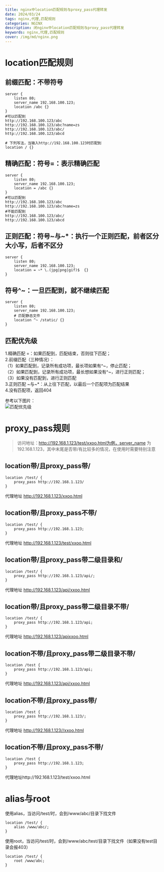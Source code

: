 ```yaml
---
title: nginx中location匹配规则与proxy_pass代理转发
date: 2024/03/24
tags: nginx,代理,匹配规则
categories: NGINX
description: 闭nginx中location匹配规则与proxy_pass代理转发
keywords: nginx,代理,匹配规则
cover: /img/md/nginx.png
---
```


# location匹配规则

## 前缀匹配：不带符号
``` nginx
server {
	listen 80;
	server_name 192.168.100.123;
	location /abc {}  
}
#可以匹配到
http://192.168.100.123/abc
http://192.168.100.123/abc?name=zs
http://192.168.100.123/abc/
http://192.168.100.123/abcd

# 下列写法，当输入http://192.168.100.123时匹配到
location / {} 
```

## 精确匹配：符号=：表示精确匹配
``` nginx
server {
	listen 80;
	server_name 192.168.100.123;
	location = /abc {}  
}
#可以匹配到
http://192.168.100.123/abc
http://192.168.100.123/abc?name=zs
#不能匹配到
http://192.168.100.123/abc/
http://192.168.100.123/abcd
```

## 正则匹配：符号~与~*：执行一个正则匹配，前者区分大小写，后者不区分
``` nginx
server {
	listen 80;
	server_name 192.168.100.123;
	location = ~* \.(jpg|png|gif)$  {}
}
```

## 符号^~：一旦匹配到，就不继续匹配
``` nginx
server {
	listen 80;
	server_name 192.168.100.123;
	# 匹配静态文件
	location ^~ /static/ {}
}
```

## 匹配优先级

1.精确匹配 =：如果匹配到，匹配结束，否则往下匹配；  
2.前缀匹配（三种情况）：  
（1）如果匹配到，记录所有成功项，最长项如果有^~，停止匹配；  
（2）如果匹配到，记录所有成功项，最长想如果没有^~，进行正则匹配；  
（3）如果没有匹配到，进行正则匹配  
3.正则匹配 ~与~*：从上往下匹配，以最后一个匹配项为匹配结果  
4.没有匹配项，返回404

参考以下图片：  
![匹配优先级](/img/md/nginx-proxy_pass/v2-700c0f0f0b0e0b0e0b0e0b0e0b0e0b0e_720w.jpg)

# proxy_pass规则
> 访问地址：http://192.168.1.123/test/xxoo.html为例，server_name 为192.168.1.123，其中末尾是否带/有比较多的情况，在使用时需要特别注意

## location带/且proxy_pass带/
```nginx
location /test/ {
	proxy_pass http://192.168.1.123/
}
```
代理地址 http://192.168.1.123/xxoo.html

## location带/且proxy_pass不带/
```nginx
location /test/ {
	proxy_pass http://192.168.1.123;
}
```
代理地址 http://192.168.1.123/test/xxoo.html

## location带/且proxy_pass带二级目录和/
```nginx
location /test/ {
	proxy_pass http://192.168.1.123/api/;
}
```
代理地址 http://192.168.1.123/api/xxoo.html

## location带/且proxy_pass带二级目录不带/
```nginx
location /test/ {
	proxy_pass http://192.168.1.123/api;
}
```
代理地址 http://192.168.1.123/apixxoo.html

## location不带/且proxy_pass带二级目录不带/
```nginx
location /test {
	proxy_pass http://192.168.1.123/api;
}
```
代理地址 http://192.168.1.123/api/xxoo.html

## location不带/且proxy_pass带/
```nginx
location /test {
	proxy_pass http://192.168.1.123/;
}
```
代理地址 http://192.168.1.123//xxoo.html

## location不带/且proxy_pass不带/
```nginx
location /test {
	proxy_pass http://192.168.1.123;
}
```
代理地址http://192.168.1.123/test/xxoo.html

# alias与root
使用alias，当访问/test/时，会到/www/abc/目录下找文件
```nginx
location /test/ {
	alias /www/abc/;
}
```
使用root，当访问/test/时，会到/www/abc/test/目录下找文件（如果没有test目录会报403）
```nginx
location /test/ {
	root /www/abc;
}
```
